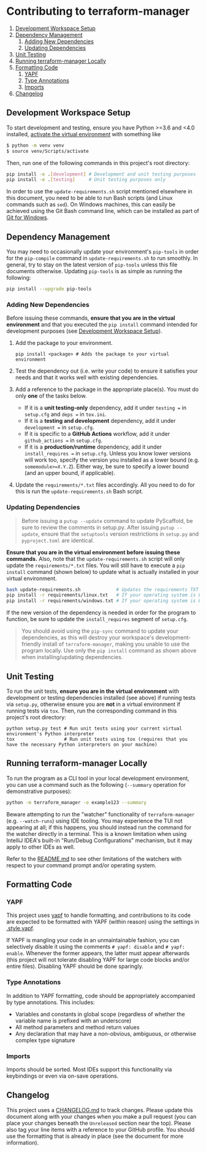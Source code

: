 # Contributing to terraform-manager

1. [Development Workspace Setup](#development-workspace-setup)
2. [Dependency Management](#dependency-management)
    1. [Adding New Dependencies](#adding-new-dependencies)
    2. [Updating Dependencies](#updating-dependencies)
4. [Unit Testing](#unit-testing)
5. [Running terraform-manager Locally](#running-terraform-manager-locally)
6. [Formatting Code](#formatting-code)
    1. [YAPF](#yapf)
    2. [Type Annotations](#type-annotations)
    3. [Imports](#imports)
7. [Changelog](#changelog)

## Development Workspace Setup

To start development and testing, ensure you have Python >=3.6 and <4.0 installed,
[activate the virtual environment](https://docs.python.org/3/tutorial/venv.html#creating-virtual-environments)
with something like

```bash
$ python -m venv venv
$ source venv/Scripts/activate
```

Then, run one of the following commands in this project's root directory:

```bash
pip install -e .[development] # Development and unit testing purposes
pip install -e .[testing]     # Unit testing purposes only
```

In order to use the `update-requirements.sh` script mentioned elsewhere in this document, you need
to be able to run Bash scripts (and Linux commands such as `sed`). On Windows machines, this can
easily be achieved using the Git Bash command line, which can be installed as part of
[Git for Windows](https://gitforwindows.org/).

## Dependency Management
 
You may need to occasionally update your environment's `pip-tools` in order for the `pip-compile`
command in `update-requirements.sh` to run smoothly. In general, try to stay on the latest version
of `pip-tools` unless this file documents otherwise. Updating `pip-tools` is as simple as running
the following:

```bash
pip install --upgrade pip-tools
```

### Adding New Dependencies

Before issuing these commands, **ensure that you are in the virtual environment** and that you
executed the `pip install` command intended for development purposes (see
[Development Workspace Setup](#development-workspace-setup)).

1. Add the package to your environment.
    ```properties
    pip install <package> # Adds the package to your virtual environment
    ```

2. Test the dependency out (i.e. write your code) to ensure it satisfies your needs and that it
   works well with existing dependencies.

3. Add a reference to the package in the appropriate place(s). You must do only **one** of the tasks
   below.
    * If it is a **unit testing-only** dependency, add it under `testing =` in `setup.cfg` and
      `deps =` in `tox.ini`.
    * If it is a **testing and development** dependency, add it under `development =` in
      `setup.cfg`.
    * If it is specific to a **GitHub Actions** workflow, add it under `github_actions =` in
      `setup.cfg`.
    * If it is a **production/runtime** dependency, add it under `install_requires =` in
      `setup.cfg`. Unless you know lower versions will work too, specify the version you installed
      as a lower bound (e.g. `somemodule>=X.Y.Z`). Either way, be sure to specify a lower bound (and
      an upper bound, if applicable).
    
4. Update the `requirements/*.txt` files accordingly. All you need to do for this is run the
   `update-requirements.sh` Bash script.

### Updating Dependencies

>Before issuing a `putup --update` command to update PyScaffold, be sure to review the comments in
>setup.py. After issuing `putup --update`, ensure that the `setuptools` version restrictions in
>`setup.py` and `pyproject.toml` are identical.

**Ensure that you are in the virtual environment before issuing these commands.** Also, note that
the `update-requirements.sh` script will only update the `requirements/*.txt` files. You will still
have to execute a `pip install` command (shown below) to update what is actually installed in your
virtual environment.

```bash
bash update-requirements.sh             # Updates the requirements TXT files using pip-compile
pip install -r requirements/linux.txt   # If your operating system is Linux-based
pip install -r requirements/windows.txt # If your operating system is Windows-based
```

If the new version of the dependency is needed in order for the program to function, be sure to
update the `install_requires` segment of `setup.cfg`.

>You should avoid using the `pip-sync` command to update your dependencies, as this will destroy
>your workspace's development-friendly install of `terraform-manager`, making you unable to use the
>program locally. Use only the `pip install` command as shown above when installing/updating
>dependencies.

## Unit Testing

To run the unit tests, **ensure you are in the virtual environment** with development or testing
dependencies installed (see above) if running tests via `setup.py`, otherwise ensure you are **not**
in a virtual environment if running tests via `tox`. Then, run the corresponding command in this
project's root directory:

```properties
python setup.py test # Run unit tests using your current virtual environment's Python interpreter
tox                  # Run unit tests using tox (requires that you have the necessary Python interpreters on your machine)
```

## Running terraform-manager Locally

To run the program as a CLI tool in your local development environment, you can use a command such
as the following (`--summary` operation for demonstrative purposes):

```bash
python -m terraform_manager -o example123 --summary
```

Beware attempting to run the "watcher" functionality of `terraform-manager` (e.g. `--watch-runs`)
using IDE tooling. You may experience the TUI not appearing at all; if this happens, you should
instead run the command for the watcher directly in a terminal. This is a known limitation when
using IntelliJ IDEA's built-in "Run/Debug Configurations" mechanism, but it may apply to other IDEs
as well.

Refer to the [README.md](README.md) to see other limitations of the watchers with respect to your
command prompt and/or operating system.

## Formatting Code

### YAPF

This project uses [yapf](https://github.com/google/yapf) to handle formatting, and contributions to
its code are expected to be formatted with YAPF (within reason) using the settings in
[.style.yapf](.style.yapf).

If YAPF is mangling your code in an unmaintainable fashion, you can selectively disable it using the
comments `# yapf: disable` and `# yapf: enable`. Whenever the former appears, the latter must appear
afterwards (this project will not tolerate disabling YAPF for large code blocks and/or entire
files). Disabling YAPF should be done sparingly.

### Type Annotations

In addition to YAPF formatting, code should be appropriately accompanied by type annotations. This
includes:
* Variables and constants in global scope (regardless of whether the variable name is prefixed with
  an underscore)
* All method parameters and method return values
* Any declaration that may have a non-obvious, ambiguous, or otherwise complex type signature

### Imports

Imports should be sorted. Most IDEs support this functionality via keybindings or even via on-save
operations.

## Changelog

This project uses a [CHANGELOG.md](CHANGELOG.md) to track changes. Please update this document along
with your changes when you make a pull request (you can place your changes beneath the `Unreleased`
section near the top). Please also tag your line items with a reference to your GitHub profile. You
should use the formatting that is already in place (see the document for more information).
